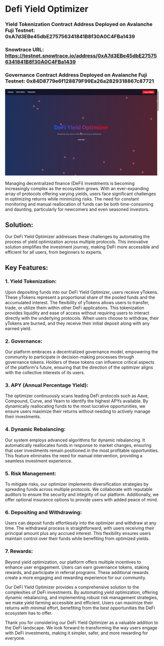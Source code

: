 # Defi Yield Optimizer

### Yield Tokenization Contract Address Deployed on Avalanche Fuji Testnet: 0xA7d3EBe45dbE275756341841B8f30A0C4FBa1439
### Snowtrace URL: https://testnet.snowtrace.io/address/0xA7d3EBe45dbE275756341841B8f30A0C4FBa1439
### Governance Contract Address Deployed on Avalanche Fuji Testnet: 0x84D8779e6f128879F99Ea26a2829318867c87721

![alt text](image.png)

Managing decentralized finance (DeFi) investments is becoming increasingly complex as the ecosystem grows. With an ever-expanding array of protocols offering varying yields, users face significant challenges in optimizing returns while minimizing risks. The need for constant monitoring and manual reallocation of funds can be both time-consuming and daunting, particularly for newcomers and even seasoned investors.

## Solution:

Our DeFi Yield Optimizer addresses these challenges by automating the process of yield optimization across multiple protocols. This innovative solution simplifies the investment journey, making DeFi more accessible and efficient for all users, from beginners to experts.

## Key Features:

### 1. Yield Tokenization:

Upon depositing funds into our DeFi Yield Optimizer, users receive yTokens. These yTokens represent a proportional share of the pooled funds and the accumulated interest. The flexibility of yTokens allows users to transfer, trade, or utilize them within other DeFi applications. This tokenization provides liquidity and ease of access without requiring users to interact directly with the underlying protocols. When users choose to withdraw, their yTokens are burned, and they receive their initial deposit along with any earned yield.

### 2. Governance:

Our platform embraces a decentralized governance model, empowering the community to participate in decision-making processes through governance tokens. Holders of these tokens can influence critical aspects of the platform's future, ensuring that the direction of the optimizer aligns with the collective interests of its users.

### 3. APY (Annual Percentage Yield):

The optimizer continuously scans leading DeFi protocols such as Aave, Compound, Curve, and Yearn to identify the highest APYs available. By dynamically reallocating funds to the most lucrative opportunities, we ensure users maximize their returns without needing to actively manage their investments.

### 4. Dynamic Rebalancing:

Our system employs advanced algorithms for dynamic rebalancing. It automatically reallocates funds in response to market changes, ensuring that user investments remain positioned in the most profitable opportunities. This feature eliminates the need for manual intervention, providing a seamless investment experience.

### 5. Risk Management:

To mitigate risks, our optimizer implements diversification strategies by spreading funds across multiple protocols. We collaborate with reputable auditors to ensure the security and integrity of our platform. Additionally, we offer optional insurance options to provide users with added peace of mind.

### 6. Depositing and Withdrawing:

Users can deposit funds effortlessly into the optimizer and withdraw at any time. The withdrawal process is straightforward, with users receiving their principal amount plus any accrued interest. This flexibility ensures users maintain control over their funds while benefiting from optimized yields.

### 7. Rewards:

Beyond yield optimization, our platform offers multiple incentives to enhance user engagement. Users can earn governance tokens, staking rewards, and participate in referral programs. These additional rewards create a more engaging and rewarding experience for our community.

Our DeFi Yield Optimizer provides a comprehensive solution to the complexities of DeFi investments. By automating yield optimization, offering dynamic rebalancing, and implementing robust risk management strategies, we make yield farming accessible and efficient. Users can maximize their returns with minimal effort, benefiting from the best opportunities the DeFi ecosystem has to offer.

Thank you for considering our DeFi Yield Optimizer as a valuable addition to the DeFi landscape. We look forward to transforming the way users engage with DeFi investments, making it simpler, safer, and more rewarding for everyone.